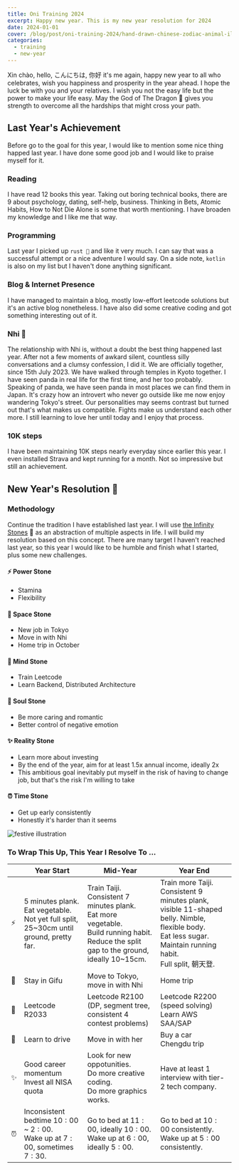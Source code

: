 ```yaml
---
title: Oni Training 2024
excerpt: Happy new year. This is my new year resolution for 2024
date: 2024-01-01
cover: /blog/post/oni-training-2024/hand-drawn-chinese-zodiac-animal-illustration.jpg
categories:
  - training
  - new-year
---
```


Xin chào, hello, こんにちは, 你好 it's me again, happy new year to all who celebrates, wish you happiness and prosperity in the year ahead. I hope the luck be with you and your relatives. I wish you not the easy life but the power to make your life easy. May the God of The Dragon 🐲 gives you strength to overcome all the hardships that might cross your path.

## Last Year's Achievement

Before go to the goal for this year, I would like to mention some nice thing happed last year. I have done some good job and I would like to praise myself for it.

### Reading

I have read 12 books this year. Taking out boring technical books, there are 9 about psychology, dating, self-help, business. Thinking in Bets, Atomic Habits, How to Not Die Alone is some that worth mentioning. I have broaden my knowledge and I like me that way.

### Programming

Last year I picked up `rust 🦀` and like it very much. I can say that was a successful attempt or a nice adventure I would say. On a side note, `kotlin` is also on my list but I haven't done anything significant.

### Blog & Internet Presence

I have managed to maintain a blog, mostly low-effort leetcode solutions but it's an active blog nonetheless. I have also did some creative coding and got something interesting out of it.

### Nhi 💖

The relationship with Nhi is, without a doubt the best thing happened last year. After not a few moments of awkard silent, countless silly conversations and a clumsy confession, I did it. We are officially together, since 15<super>th</super> July 2023. We have walked through temples in Kyoto together. I have seen panda in real life for the first time, and her too probably. Speaking of panda, we have seen panda in most places we can find them in Japan. It's crazy how an introvert who never go outside like me now enjoy wandering Tokyo's street. Our personalities may seems contrast but turned out that's what makes us compatible. Fights make us understand each other more. I still learning to love her until today and I enjoy that process.

### 10K steps

I have been maintaining 10K steps nearly everyday since earlier this year. I even installed Strava and kept running for a month. Not so impressive but still an achievement.

## New Year's Resolution 🎉

### Methodology

Continue the tradition I have established last year. I will use [the Infinity Stones](https://en.wikipedia.org/wiki/Infinity_Stones) 💎 as an abstraction of multiple aspects in life. I will build my resolution based on this concept. There are many target I haven't reached last year, so this year I would like to be humble and finish what I started, plus some new challenges.

#### ⚡ Power Stone

- Stamina
- Flexibility

#### 🐾 Space Stone

- New job in Tokyo
- Move in with Nhi
- Home trip in October

#### 🧠 Mind Stone

- Train Leetcode
- Learn Backend, Distributed Architecture

#### 💖 Soul Stone

- Be more caring and romantic
- Better control of negative emotion

#### ✨ Reality Stone

- Learn more about investing
- By the end of the year, aim for at least 1.5x annual income, ideally 2x
- This ambitious goal inevitably put myself in the risk of having to change job, but that's the risk I'm willing to take

#### ⏰ Time Stone

- Get up early consistently
- Honestly it's harder than it seems

![festive illustration](/blog/post/oni-training-2024/job516-namcha-09.jpg)

### To Wrap This Up, This Year I Resolve To ...

|     | Year Start                                                                                       | Mid-Year                                                                                                                                                  | Year End                                                                                                                                                                     |
| --- | ------------------------------------------------------------------------------------------------ | --------------------------------------------------------------------------------------------------------------------------------------------------------- | ---------------------------------------------------------------------------------------------------------------------------------------------------------------------------- |
| ⚡  | 5 minutes plank.<br />Eat vegetable.<br /> Not yet full split, 25~30cm until ground, pretty far. | Train Taiji.<br />Consistent 7 minutes plank.<br />Eat more vegetable.<br/>Build running habit.<br />Reduce the split gap to the ground, ideally 10~15cm. | Train more Taiji.<br />Consistent 9 minutes plank, visible 11-shaped belly. Nimble, flexible body.<br />Eat less sugar.<br/>Maintain running habit.<br />Full split, 朝天登. |
| 🐾  | Stay in Gifu                                                                                     | Move to Tokyo, move in with Nhi                                                                                                                           | Home trip                                                                                                                                                                    |
| 🧠  | Leetcode R2033                                                                                   | Leetcode R2100 (DP, segment tree, consistent 4 contest problems)                                                                                          | Leetcode R2200 (speed solving)<br/> Learn AWS SAA/SAP                                                                                                                                               |
| 💖  | Learn to drive                                                                                   | Move in with her                                                                                                                                          | Buy a car<br/>Chengdu trip                                                                                                                                                   |
| ✨  | Good career momentum<br/> Invest all NISA quota                                                  | Look for new oppotunities.<br />Do more creative coding.<br />Do more graphics works.                                                                     | Have at least 1 interview with tier-2 tech company.<br />                                                                                                                    |
| ⏰  | Inconsistent bedtime $10:00$ ~ $2:00$.<br />Wake up at $7:00$, sometimes $7:30$.                 | Go to bed at $11:00$, ideally $10:00$. <br />Wake up at $6:00$, ideally $5:00$.                                                                           | Go to bed at $10:00$ consistently.<br />Wake up at $5:00$ consistently.                                                                                                      |
